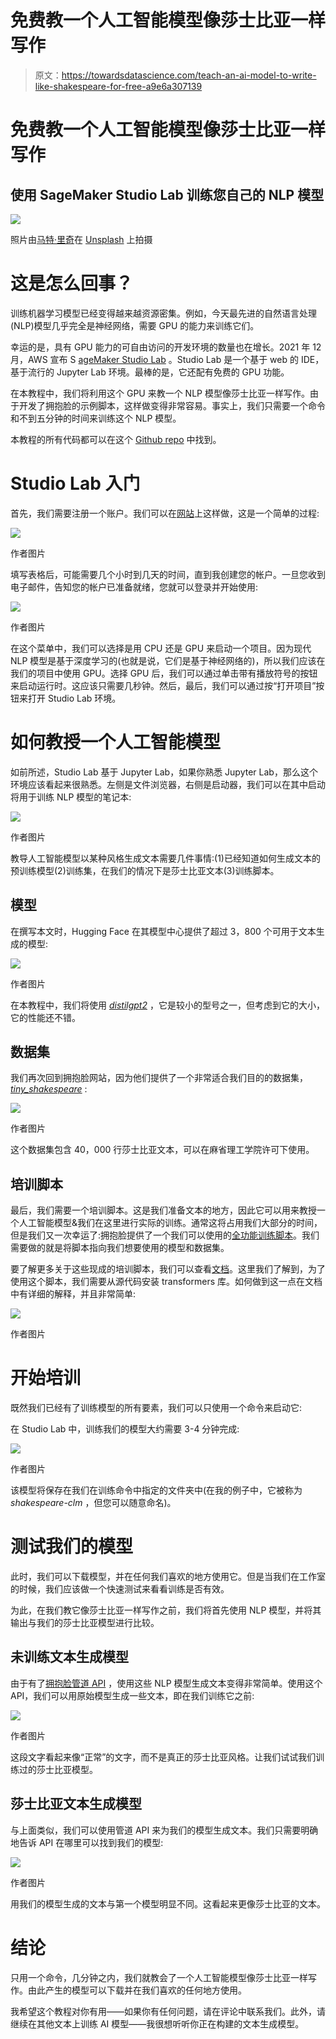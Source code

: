 # 免费教一个人工智能模型像莎士比亚一样写作

> 原文：<https://towardsdatascience.com/teach-an-ai-model-to-write-like-shakespeare-for-free-a9e6a307139>

# 免费教一个人工智能模型像莎士比亚一样写作

## 使用 SageMaker Studio Lab 训练您自己的 NLP 模型

![](img/f0cab7682e7a1707d2a2c74e97edf1b8.png)

照片由[马特·里奇](https://unsplash.com/@voodoojava?utm_source=medium&utm_medium=referral)在 [Unsplash](https://unsplash.com?utm_source=medium&utm_medium=referral) 上拍摄

# 这是怎么回事？

训练机器学习模型已经变得越来越资源密集。例如，今天最先进的自然语言处理(NLP)模型几乎完全是神经网络，需要 GPU 的能力来训练它们。

幸运的是，具有 GPU 能力的可自由访问的开发环境的数量也在增长。2021 年 12 月，AWS 宣布 S [ageMaker Studio Lab](https://studiolab.sagemaker.aws/) 。Studio Lab 是一个基于 web 的 IDE，基于流行的 Jupyter Lab 环境。最棒的是，它还配有免费的 GPU 功能。

在本教程中，我们将利用这个 GPU 来教一个 NLP 模型像莎士比亚一样写作。由于开发了拥抱脸的示例脚本，这样做变得非常容易。事实上，我们只需要一个命令和不到五分钟的时间来训练这个 NLP 模型。

本教程的所有代码都可以在这个 [Github repo](https://github.com/marshmellow77/nlp-model-shakespeare) 中找到。

# Studio Lab 入门

首先，我们需要注册一个账户。我们可以在[网站](https://studiolab.sagemaker.aws/)上这样做，这是一个简单的过程:

![](img/17effa57c748548b8319a89261844e3a.png)

作者图片

填写表格后，可能需要几个小时到几天的时间，直到我创建您的帐户。一旦您收到电子邮件，告知您的帐户已准备就绪，您就可以登录并开始使用:

![](img/bc28db06f8eeb68947af501248fee5a7.png)

作者图片

在这个菜单中，我们可以选择是用 CPU 还是 GPU 来启动一个项目。因为现代 NLP 模型是基于深度学习的(也就是说，它们是基于神经网络的)，所以我们应该在我们的项目中使用 GPU。选择 GPU 后，我们可以通过单击带有播放符号的按钮来启动运行时。这应该只需要几秒钟。然后，最后，我们可以通过按“打开项目”按钮来打开 Studio Lab 环境。

# 如何教授一个人工智能模型

如前所述，Studio Lab 基于 Jupyter Lab，如果你熟悉 Jupyter Lab，那么这个环境应该看起来很熟悉。左侧是文件浏览器，右侧是启动器，我们可以在其中启动将用于训练 NLP 模型的笔记本:

![](img/b227565dffc2e0a8de2cd63a72a91848.png)

作者图片

教导人工智能模型以某种风格生成文本需要几件事情:(1)已经知道如何生成文本的预训练模型(2)训练集，在我们的情况下是莎士比亚文本(3)训练脚本。

## 模型

在撰写本文时，Hugging Face 在其模型中心提供了超过 3，800 个可用于文本生成的模型:

![](img/488f394ccfe9bcfc106765f6eac109d5.png)

作者图片

在本教程中，我们将使用 [*distilgpt2*](https://huggingface.co/distilgpt2) ，它是较小的型号之一，但考虑到它的大小，它的性能还不错。

## 数据集

我们再次回到拥抱脸网站，因为他们提供了一个非常适合我们目的的数据集， [*tiny_shakespeare*](https://huggingface.co/datasets/tiny_shakespeare) :

![](img/9f0498691cfb92dc6993cbe3e026c033.png)

作者图片

这个数据集包含 40，000 行莎士比亚文本，可以在麻省理工学院许可下使用。

## 培训脚本

最后，我们需要一个培训脚本。这是我们准备文本的地方，因此它可以用来教授一个人工智能模型&我们在这里进行实际的训练。通常这将占用我们大部分的时间，但是我们又一次幸运了:拥抱脸提供了一个我们可以使用的[全功能训练脚本](https://github.com/huggingface/transformers/blob/master/examples/pytorch/language-modeling/run_clm.py)。我们需要做的就是将脚本指向我们想要使用的模型和数据集。

要了解更多关于这些现成的培训脚本，我们可以查看[文档](https://huggingface.co/docs/transformers/examples)。这里我们了解到，为了使用这个脚本，我们需要从源代码安装 transformers 库。如何做到这一点在文档中有详细的解释，并且非常简单:

![](img/9dace659e2516695396ab78470658354.png)

作者图片

# 开始培训

既然我们已经有了训练模型的所有要素，我们可以只使用一个命令来启动它:

在 Studio Lab 中，训练我们的模型大约需要 3-4 分钟完成:

![](img/4d909f3df79aa8ab72448b91bf81e7fa.png)

作者图片

该模型将保存在我们在训练命令中指定的文件夹中(在我的例子中，它被称为 *shakespeare-clm* ，但您可以随意命名)。

# 测试我们的模型

此时，我们可以下载模型，并在任何我们喜欢的地方使用它。但是当我们在工作室的时候，我们应该做一个快速测试来看看训练是否有效。

为此，在我们教它像莎士比亚一样写作之前，我们将首先使用 NLP 模型，并将其输出与我们的莎士比亚模型进行比较。

## 未训练文本生成模型

由于有了[拥抱脸管道 API](https://huggingface.co/docs/transformers/main_classes/pipelines) ，使用这些 NLP 模型生成文本变得非常简单。使用这个 API，我们可以用原始模型生成一些文本，即在我们训练它之前:

![](img/15f6525c884423f429aaf88bd94547da.png)

作者图片

这段文字看起来像“正常”的文字，而不是真正的莎士比亚风格。让我们试试我们训练过的莎士比亚模型。

## 莎士比亚文本生成模型

与上面类似，我们可以使用管道 API 来为我们的模型生成文本。我们只需要明确地告诉 API 在哪里可以找到我们的模型:

![](img/0c0f52ee06a0e7fad1ac1c857a55d285.png)

作者图片

用我们的模型生成的文本与第一个模型明显不同。这看起来更像莎士比亚的文本。

# 结论

只用一个命令，几分钟之内，我们就教会了一个人工智能模型像莎士比亚一样写作。由此产生的模型可以下载并在我们喜欢的任何地方使用。

我希望这个教程对你有用——如果你有任何问题，请在评论中联系我们。此外，请继续在其他文本上训练 AI 模型——我很想听听你正在构建的文本生成模型。